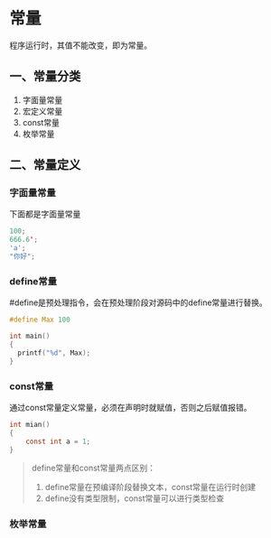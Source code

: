# 常量

程序运行时，其值不能改变，即为常量。

## 一、常量分类

1. 字面量常量
1. 宏定义常量
1. const常量
1. 枚举常量

## 二、常量定义

### 字面量常量

下面都是字面量常量

```c
100;
666.6';
'a';
"你好";
```

### define常量

#define是预处理指令，会在预处理阶段对源码中的define常量进行替换。

```c
#define Max 100

int main()
{
  printf("%d", Max);
}
```

### const常量

通过const常量定义常量，必须在声明时就赋值，否则之后赋值报错。

```c
int mian()
{
	const int a = 1;
}
```

> define常量和const常量两点区别：
>
> 1. define常量在预编译阶段替换文本，const常量在运行时创建 
> 2. define没有类型限制，const常量可以进行类型检查

### 枚举常量
